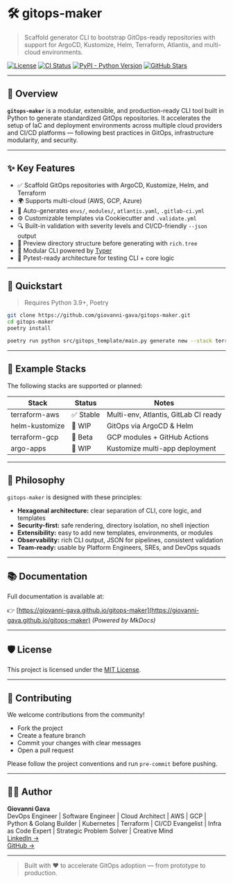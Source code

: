 # 🛠️ gitops-maker

> Scaffold generator CLI to bootstrap GitOps-ready repositories with support for ArgoCD, Kustomize, Helm, Terraform, Atlantis, and multi-cloud environments.

[![License](https://img.shields.io/github/license/giovanni-gava/gitops-maker?color=blue)](LICENSE)
[![CI Status](https://img.shields.io/github/actions/workflow/status/giovanni-gava/gitops-maker/ci.yml?branch=main)](https://github.com/giovanni-gava/gitops-maker/actions)
[![PyPI - Python Version](https://img.shields.io/pypi/pyversions/gitops-maker)](https://pypi.org/project/gitops-maker/)
[![GitHub Stars](https://img.shields.io/github/stars/giovanni-gava/gitops-maker?style=social)](https://github.com/giovanni-gava/gitops-maker/stargazers)

---

## 🌟 Overview

**`gitops-maker`** is a modular, extensible, and production-ready CLI tool built in Python to generate standardized GitOps repositories. It accelerates the setup of IaC and deployment environments across multiple cloud providers and CI/CD platforms — following best practices in GitOps, infrastructure modularity, and security.

---

## ✨ Key Features

- ✅ Scaffold GitOps repositories with ArgoCD, Kustomize, Helm, and Terraform
- 🌍 Supports multi-cloud (AWS, GCP, Azure)
- 📁 Auto-generates `envs/`, `modules/`, `atlantis.yaml`, `.gitlab-ci.yml`
- ⚙️ Customizable templates via Cookiecutter and `.validate.yml`
- 🔍 Built-in validation with severity levels and CI/CD-friendly `--json` output
- 🌲 Preview directory structure before generating with `rich.tree`
- 🔌 Modular CLI powered by [Typer](https://github.com/tiangolo/typer)
- 🧪 Pytest-ready architecture for testing CLI + core logic

---

## 🚀 Quickstart

> Requires Python 3.9+, Poetry

```bash
git clone https://github.com/giovanni-gava/gitops-maker.git
cd gitops-maker
poetry install

poetry run python src/gitops_template/main.py generate new --stack terraform-aws
```

---

## 🧩 Example Stacks

The following stacks are supported or planned:

| Stack              | Status     | Notes                                |
|-------------------|------------|--------------------------------------|
| terraform-aws      | ✅ Stable  | Multi-env, Atlantis, GitLab CI ready |
| helm-kustomize     | 🔧 WIP     | GitOps via ArgoCD & Helm             |
| terraform-gcp      | 🧰 Beta    | GCP modules + GitHub Actions         |
| argo-apps          | 🔧 WIP     | Kustomize multi-app deployment       |

---

## 🧠 Philosophy

`gitops-maker` is designed with these principles:

- **Hexagonal architecture:** clear separation of CLI, core logic, and templates
- **Security-first:** safe rendering, directory isolation, no shell injection
- **Extensibility:** easy to add new templates, environments, or modules
- **Observability:** rich CLI output, JSON for pipelines, consistent validation
- **Team-ready:** usable by Platform Engineers, SREs, and DevOps squads

---

## 📚 Documentation

Full documentation is available at:

👉 [https://giovanni-gava.github.io/gitops-maker](https://giovanni-gava.github.io/gitops-maker) *(Powered by MkDocs)*

---

## 🛡️ License

This project is licensed under the [MIT License](LICENSE).

---

## 🤝 Contributing

We welcome contributions from the community!

- Fork the project
- Create a feature branch
- Commit your changes with clear messages
- Open a pull request

Please follow the project conventions and run `pre-commit` before pushing.

---

## 👨‍💼 Author

**Giovanni Gava**  
DevOps Engineer | Software Engineer | Cloud Architect | AWS | GCP | Python & Golang Builder | Kubernetes | Terraform | CI/CD Evangelist | Infra as Code Expert | Strategic Problem Solver | Creative Mind  
[LinkedIn →](https://www.linkedin.com/in/giovanni-gava-21338115a/)  
[GitHub →](https://github.com/giovanni-gava)

---

> Built with ❤️ to accelerate GitOps adoption — from prototype to production.

